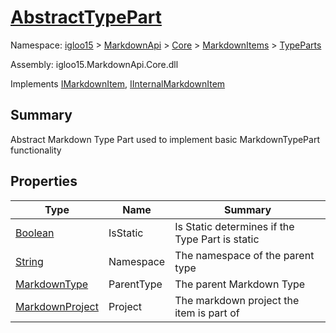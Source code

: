 # [AbstractTypePart](./AbstractTypePart.md)

Namespace: [igloo15]() > [MarkdownApi]() > [Core](./../../README.md) > [MarkdownItems](./../README.md) > [TypeParts](./README.md)

Assembly: igloo15.MarkdownApi.Core.dll

Implements [IMarkdownItem](./../../Interfaces/IMarkdownItem.md), [IInternalMarkdownItem](./AbstractTypePart.md)

## Summary
Abstract Markdown Type Part used to implement basic MarkdownTypePart functionality

## Properties

| Type | Name | Summary | 
| --- | --- | --- | 
| [Boolean](https://docs.microsoft.com/en-us/dotnet/api/System.Boolean) | IsStatic | Is Static determines if the Type Part is static | 
| [String](https://docs.microsoft.com/en-us/dotnet/api/System.String) | Namespace | The namespace of the parent type | 
| [MarkdownType](./../MarkdownType.md) | ParentType | The parent Markdown Type | 
| [MarkdownProject](./../MarkdownProject.md) | Project | The markdown project the item is part of | 


